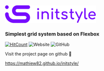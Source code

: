 ![](images/logo-violet-min.png)

### Simplest grid system based on Flexbox

[![HitCount](http://hits.dwyl.com/Mathiew82/initstyle.svg)](http://hits.dwyl.com/Mathiew82/initstyle)
![Website](https://img.shields.io/website?down_color=lightgrey&down_message=offline&style=flat-square&up_color=green&up_message=online&url=https%3A%2F%2Fmathiew82.github.io%2Finitstyle%2F)
![GitHub](https://img.shields.io/github/license/Mathiew82/initstyle?style=flat-square)

Visit the project page on github 🚀

https://mathiew82.github.io/initstyle/
